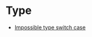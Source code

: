# Type

* [Impossible type switch case](https://stackoverflow.com/questions/24593505/impossible-type-switch-case)
